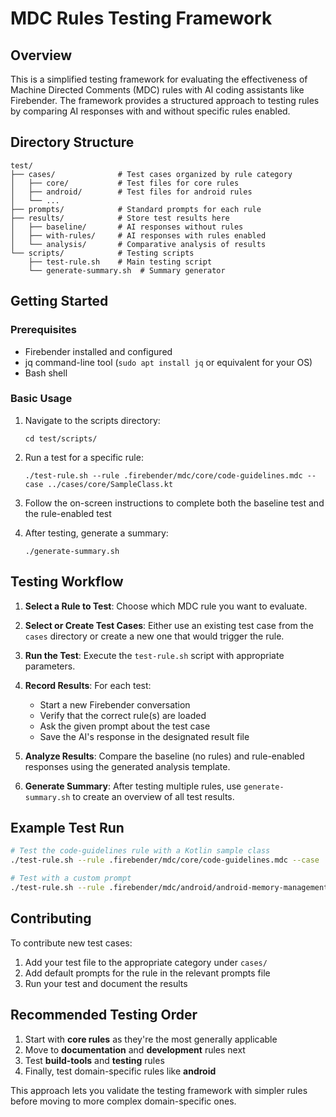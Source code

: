 # MDC Rules Testing Framework

## Overview

This is a simplified testing framework for evaluating the effectiveness of Machine Directed Comments (MDC) rules with AI coding assistants like Firebender. The framework provides a structured approach to testing rules by comparing AI responses with and without specific rules enabled.

## Directory Structure

```
test/
├── cases/              # Test cases organized by rule category
│   ├── core/           # Test files for core rules
│   ├── android/        # Test files for android rules
│   └── ...
├── prompts/            # Standard prompts for each rule
├── results/            # Store test results here
│   ├── baseline/       # AI responses without rules
│   ├── with-rules/     # AI responses with rules enabled
│   └── analysis/       # Comparative analysis of results
└── scripts/            # Testing scripts
    ├── test-rule.sh    # Main testing script
    └── generate-summary.sh  # Summary generator
```

## Getting Started

### Prerequisites

- Firebender installed and configured
- jq command-line tool (`sudo apt install jq` or equivalent for your OS)
- Bash shell

### Basic Usage

1. Navigate to the scripts directory:
   ```
   cd test/scripts/
   ```

2. Run a test for a specific rule:
   ```
   ./test-rule.sh --rule .firebender/mdc/core/code-guidelines.mdc --case ../cases/core/SampleClass.kt
   ```

3. Follow the on-screen instructions to complete both the baseline test and the rule-enabled test

4. After testing, generate a summary:
   ```
   ./generate-summary.sh
   ```

## Testing Workflow

1. **Select a Rule to Test**: Choose which MDC rule you want to evaluate.

2. **Select or Create Test Cases**: Either use an existing test case from the `cases` directory or create a new one that would trigger the rule.

3. **Run the Test**: Execute the `test-rule.sh` script with appropriate parameters.

4. **Record Results**: For each test:
   - Start a new Firebender conversation
   - Verify that the correct rule(s) are loaded
   - Ask the given prompt about the test case
   - Save the AI's response in the designated result file

5. **Analyze Results**: Compare the baseline (no rules) and rule-enabled responses using the generated analysis template.

6. **Generate Summary**: After testing multiple rules, use `generate-summary.sh` to create an overview of all test results.

## Example Test Run

```bash
# Test the code-guidelines rule with a Kotlin sample class
./test-rule.sh --rule .firebender/mdc/core/code-guidelines.mdc --case ../cases/core/SampleClass.kt

# Test with a custom prompt
./test-rule.sh --rule .firebender/mdc/android/android-memory-management.mdc --case ../cases/android/SampleActivity.kt --prompt "How can I optimize memory usage in this code?"
```

## Contributing

To contribute new test cases:

1. Add your test file to the appropriate category under `cases/`
2. Add default prompts for the rule in the relevant prompts file
3. Run your test and document the results

## Recommended Testing Order

1. Start with **core rules** as they're the most generally applicable
2. Move to **documentation** and **development** rules next
3. Test **build-tools** and **testing** rules
4. Finally, test domain-specific rules like **android**

This approach lets you validate the testing framework with simpler rules before moving to more complex domain-specific ones.
